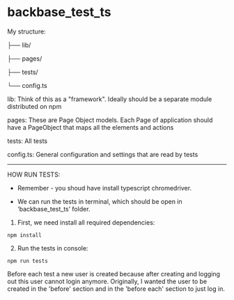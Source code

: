 # backbase_test_ts
My structure: 

├── lib/

├── pages/ 

├── tests/ 

└── config.ts 

lib: Think of this as a "framework". Ideally should be a separate module distributed on npm 

pages: These are Page Object models. Each Page of application should have a PageObject that maps all the elements and actions 

tests: All tests 

config.ts: General configuration and settings that are read by tests 

**************************************************************************************************************************************

HOW RUN TESTS:
* Remember - you shoud have install typescript chromedriver.

* We can run the tests in terminal, which should be open in ‘backbase_test_ts’ folder.  

1)	First, we need install all required dependencies:
```
npm install
```

2)	Run the tests in console:
```
npm run tests
```

Before each test a new user is created because after creating and logging out this user cannot login anymore. Originally, I wanted the user to be created in the 'before' section and in the 'before each' section to just log in. 
